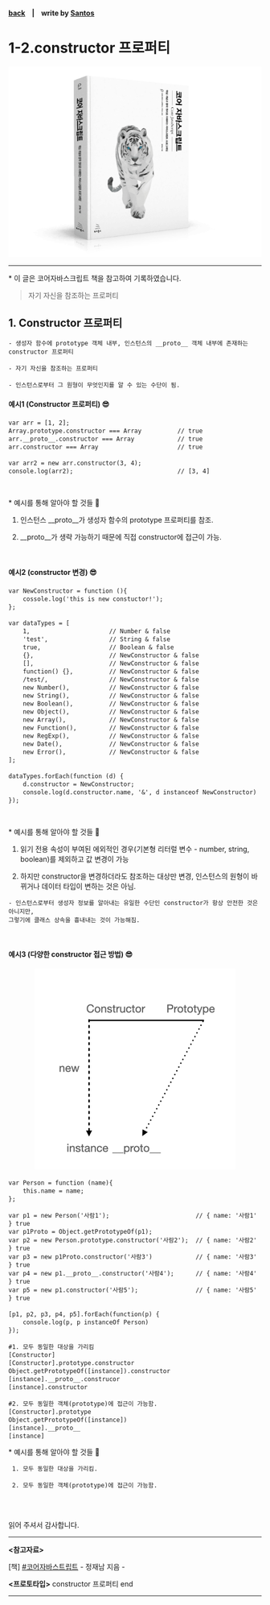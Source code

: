 <p>

#### [back](../../../README.md) &nbsp;&nbsp; | &nbsp;&nbsp; write by [Santos](https://github.com/SangchoKim)

</p>

# 1-2.constructor 프로퍼티

<p align="center">
    <img src="../../../image/main.png">
</p>

---
<p> * 이 글은 코어자바스크립트 책을 참고하여 기록하였습니다. </p>

> 자기 자신을 참조하는 프로퍼티


## 1. Constructor 프로퍼티

```
- 생성자 함수에 prototype 객체 내부, 인스턴스의 __proto__ 객체 내부에 존재하는 constructor 프로퍼티

- 자기 자신을 참조하는 프로퍼티

- 인스턴스로부터 그 원형이 무엇인지를 알 수 있는 수단이 됨.
```

#### 예시1 (Constructor 프로퍼티) 😎


```
var arr = [1, 2];
Array.prototype.constructor === Array          // true
arr.__proto__.constructor === Array            // true
arr.constructor === Array                      // true

var arr2 = new arr.constructor(3, 4);
console.log(arr2);                             // [3, 4]
```

</br>

 <p> * 예시를 통해 알아야 할 것들 🤔 </p>

 1. 인스턴스 __proto__가 생성자 함수의 prototype 프로퍼티를 참조.

 2. __proto__가 생략 가능하기 때문에 직접 constructor에 접근이 가능. 

</br>

#### 예시2 (constructor 변경) 😎

```
var NewConstructor = function (){
    cossole.log('this is new constuctor!');
};

var dataTypes = [
    1,                      // Number & false
    'test',                 // String & false
    true,                   // Boolean & false
    {},                     // NewConstructor & false
    [],                     // NewConstructor & false
    function() {},          // NewConstructor & false
    /test/,                 // NewConstructor & false
    new Number(),           // NewConstructor & false
    new String(),           // NewConstructor & false
    new Boolean(),          // NewConstructor & false
    new Object(),           // NewConstructor & false
    new Array(),            // NewConstructor & false
    new Function(),         // NewConstructor & false
    new RegExp(),           // NewConstructor & false
    new Date(),             // NewConstructor & false
    new Error(),            // NewConstructor & false
];

dataTypes.forEach(function (d) {
    d.constructor = NewConstructor;
    console.log(d.constructor.name, '&', d instanceof NewConstructor)
});
```

</br>

 <p> * 예시를 통해 알아야 할 것들 🤔 </p>

 1. 읽기 전용 속성이 부여된 에외적인 경우(기본형 리터럴 변수 - number, string, boolean)를 제외하고 값 변경이 가능

 2. 하지만 constructor을 변경하더라도 참조하는 대상만 변경, 인스턴스의 원형이 바뀌거나 데이터 타입이 변하는 것은 아님.

```
- 인스턴스로부터 생성자 정보를 알아내는 유일한 수단인 constructor가 항상 안전한 것은 아니지만, 
그렇기에 클래스 상속을 흉내내는 것이 가능해짐.
```

</br>

#### 예시3 (다양한 constructor 접근 방법) 😎


<p align="center">
    <img src="../../../image/06.프로토타입/prototype2.png" width="400px" height="auto">
</p>

```
var Person = function (name){
    this.name = name;
};

var p1 = new Person('사람1');                        // { name: '사람1' } true
var p1Proto = Object.getPrototypeOf(p1);
var p2 = new Person.prototype.constructor('사람2');  // { name: '사람2' } true
var p3 = new p1Proto.constructor('사람3')            // { name: '사람3' } true
var p4 = new p1.__proto__.constructor('사람4');      // { name: '사람4' } true
var p5 = new p1.constructor('사람5');                // { name: '사람5' } true

[p1, p2, p3, p4, p5].forEach(function(p) {
    console.log(p, p instanceOf Person)
});

#1. 모두 동일한 대상을 가리킴
[Constructor]
[Constructor].prototype.constructor
Object.getPrototypeOf([instance]).constructor
[instance].__proto__.construcor
[instance].constructor

#2. 모두 동일한 객체(prototype)에 접근이 가능함.
[Constructor].prototype
Object.getPrototypeOf([instance])
[instance].__proto__
[instance]
```

 <p> * 예시를 통해 알아야 할 것들 🤔 </p>
 
```
 1. 모두 동일한 대상을 가리킴.

 2. 모두 동일한 객체(prototype)에 접근이 가능함.
 
```

</br>

<span>읽어 주셔서 감사합니다.</span>

---

<strong><참고자료></strong>
</br>

[책] [#코어자바스트립트][core-javascript] - 정재남 지음 -
</br>


<strong><프로토타입></strong> constructor 프로퍼티 end

---

[core-javascript]: https://www.aladin.co.kr/shop/wproduct.aspx?ISBN=K532636268&start=pnaver_02
[naver]: https://www.aladin.co.kr/shop/wproduct.aspx?ISBN=K532636268&start=pnaver_02